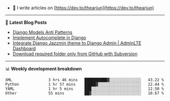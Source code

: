 <!-- ![My Profile Introduction Image](https://i.ibb.co/tLFZ15Q/gh.png) -->
- 📝 I write articles on [https://dev.to/thearjun](https://dev.to/thearjun)

-------

📕 **Latest Blog Posts**
<!-- BLOG-POST-LIST:START -->
- [Django Models Anti Patterns](https://dev.to/thearjun/django-models-anti-patterns-1ma1)
- [Implement Autocomplete in Django](https://dev.to/thearjun/implement-autocomplete-in-django-3h20)
- [Integrate Django Jazzmin theme to Django Admin | AdminLTE Dashboard](https://dev.to/thearjun/integrate-django-jazzmin-theme-to-django-admin-adminlte-dashboard-5aao)
- [Download required folder only from GitHub with Subversion](https://dev.to/thearjun/download-required-folder-only-from-github-with-subversion-2gpc)
<!-- BLOG-POST-LIST:END -->

-------

📊 **Weekly development breakdown**
<!--START_SECTION:waka-->

```text
XML                3 hrs 46 mins   ██████████▓░░░░░░░░░░░░░░   43.22 %
Python             1 hr 57 mins    █████▓░░░░░░░░░░░░░░░░░░░   22.44 %
YAML               1 hr 5 mins     ███░░░░░░░░░░░░░░░░░░░░░░   12.50 %
Other              55 mins         ██▓░░░░░░░░░░░░░░░░░░░░░░   10.67 %
```

<!--END_SECTION:waka-->
<img src='https://profile-counter.glitch.me/thearjun/count.svg' width='0px'>
